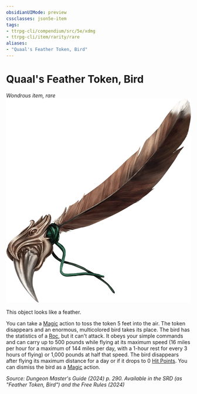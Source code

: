 ```yaml
---
obsidianUIMode: preview
cssclasses: json5e-item
tags:
- ttrpg-cli/compendium/src/5e/xdmg
- ttrpg-cli/item/rarity/rare
aliases: 
- "Quaal's Feather Token, Bird"
---
```

# Quaal's Feather Token, Bird
*Wondrous item, rare*  
![](Інструменти%20ДМ/CLI/items/img/quaals-feather-token-bird.webp#right)


This object looks like a feather.

You can take a [Magic](Інструменти%20ДМ/CLI/rules/actions.md#Magic) action to toss the token 5 feet into the air. The token disappears and an enormous, multicolored bird takes its place. The bird has the statistics of a [Roc](Інструменти%20ДМ/CLI/bestiary/monstrosity/roc-xmm.md), but it can't attack. It obeys your simple commands and can carry up to 500 pounds while flying at its maximum speed (16 miles per hour for a maximum of 144 miles per day, with a 1-hour rest for every 3 hours of flying) or 1,000 pounds at half that speed. The bird disappears after flying its maximum distance for a day or if it drops to 0 [Hit Points](Інструменти%20ДМ/CLI/rules/variant-rules/hit-points-xphb.md). You can dismiss the bird as a [Magic](Інструменти%20ДМ/CLI/rules/actions.md#Magic) action.

*Source: Dungeon Master's Guide (2024) p. 290. Available in the <span title='Systems Reference Document (5.2)'>SRD</span> (as "Feather Token, Bird") and the Free Rules (2024)*